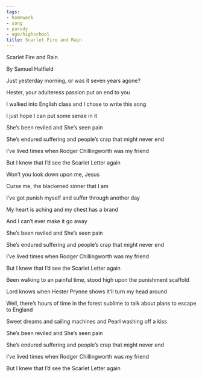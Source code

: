```yaml
---
tags:
- homework
- song
- parody
- age/highschool
title: Scarlet Fire and Rain
---
```


Scarlet Fire and Rain

By Samuel Hatfield

Just yesterday morning, or was it seven years agone?

Hester, your adulteress passion put an end to you

I walked into English class and I chose to write this song

I just hope I can put some sense in it

She’s been reviled and She’s seen pain

She’s endured suffering and people’s crap that might never end

I’ve lived times when Rodger Chillingworth was my friend

But I knew that I’d see the Scarlet Letter again

Won’t you look down upon me, Jesus

Curse me, the blackened sinner that I am

I’ve got punish myself and suffer through another day

My heart is aching and my chest has a brand

And I can’t ever make it go away

She’s been reviled and She’s seen pain

She’s endured suffering and people’s crap that might never end

I’ve lived times when Rodger Chillingworth was my friend

But I knew that I’d see the Scarlet Letter again

Been walking to an painful time, stood high upon the punishment scaffold

Lord knows when Hester Prynne shows it’ll turn my head around

Well, there’s hours of time in the forest sublime to talk about plans to escape to England

Sweet dreams and sailing machines and Pearl washing off a kiss

She’s been reviled and She’s seen pain

She’s endured suffering and people’s crap that might never end

I’ve lived times when Rodger Chillingworth was my friend

But I knew that I’d see the Scarlet Letter again
